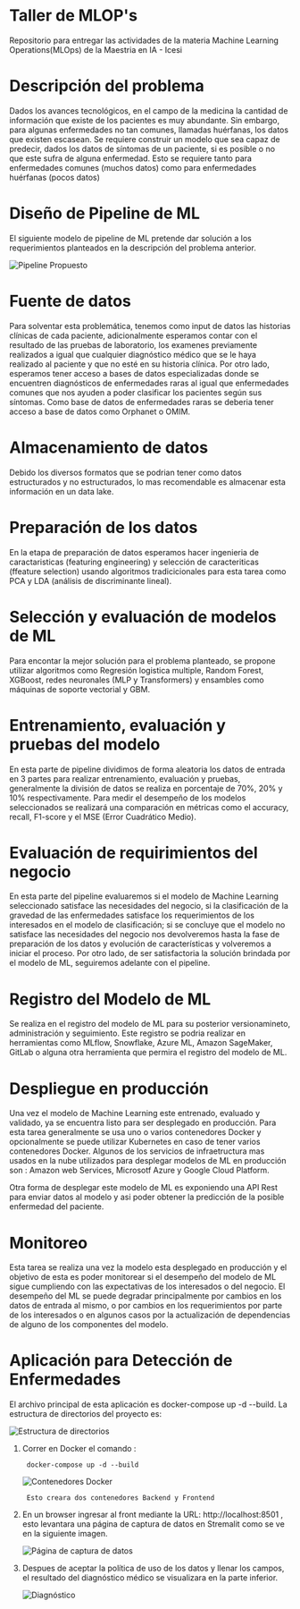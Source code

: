 # Taller de MLOP's
Repositorio para entregar las actividades de la materia Machine Learning Operations(MLOps) de la Maestria en IA - Icesi

# Descripción del problema
Dados los avances tecnológicos, en el campo de la medicina la cantidad de información que existe de los pacientes es muy abundante. Sin embargo, para algunas enfermedades no tan comunes, llamadas huérfanas, los datos que existen escasean. Se requiere construir un modelo que sea capaz de predecir, dados los datos de síntomas de un paciente, si es posible o no que este sufra de alguna enfermedad. Esto se requiere tanto para enfermedades comunes (muchos datos) como para enfermedades huérfanas (pocos datos)

# Diseño de Pipeline de ML
El siguiente modelo de pipeline de ML pretende dar solución a los requerimientos planteados en la descripción del problema anterior. 

![Pipeline Propuesto](./images/pipeline_ML-2025-04-23-2130.png)

# Fuente de datos
Para solventar esta problemática, tenemos como input de datos las historias clínicas de cada paciente, adicionalmente esperamos contar con el resultado de las pruebas de laboratorio, los examenes previamente realizados a igual que cualquier diagnóstico médico que se le haya realizado al paciente y que no esté en su historia clínica. Por otro lado, esperamos tener acceso a bases de datos especializadas donde se encuentren diagnósticos de enfermedades raras al igual que enfermedades comunes que nos ayuden a poder clasificar los pacientes según sus síntomas.
Como base de datos de enfermedades raras se deberia tener acceso a base de datos como Orphanet o OMIM.

# Almacenamiento de datos
Debido los diversos formatos que se podrian tener como datos estructurados y no estructurados, lo mas recomendable es almacenar esta información en un data lake.

# Preparación de los datos
En la etapa de preparación de datos esperamos hacer ingenieria de caractaristicas (featuring engineering) y selección de caracteriticas (ffeature selection) usando algoritmos tradicicionales para esta tarea como PCA y LDA (análisis de discriminante lineal).

# Selección y evaluación de modelos de ML
Para encontar la mejor solución para el problema planteado, se propone utilizar algoritmos como Regresión logistica multiple, Random Forest, XGBoost, redes neuronales (MLP y Transformers) y ensambles como máquinas de soporte vectorial y GBM.

# Entrenamiento, evaluación y pruebas del modelo
En esta parte de pipeline dividimos de forma aleatoria los datos de entrada en 3 partes para realizar entrenamiento, evaluación y pruebas, generalmente la división de datos se realiza en porcentaje de 70%, 20% y 10% respectivamente.
Para medir el desempeño de los modelos seleccionados se realizará una comparación en métricas como el accuracy, recall, F1-score y el MSE (Error Cuadrático Medio).

# Evaluación de requirimientos del negocio
En esta parte del pipeline evaluaremos si el modelo de Machine Learning seleccionado satisface las necesidades del negocio, si la clasificación de la gravedad de las enfermedades satisface los requerimientos de los interesados en el modelo de clasificación; si se concluye que el modelo no satisface las necesidades del negocio nos devolveremos hasta la fase de preparación de los datos y evolución de características y volveremos a iniciar el proceso.
Por otro lado, de ser satisfactoria la solución brindada por el modelo de ML, seguiremos adelante con el pipeline.

# Registro del Modelo de ML
Se realiza en el registro del modelo de ML para su posterior versionamineto, administración y seguimiento.
Este registro se podria realizar en herramientas como MLflow, Snowflake, Azure ML, Amazon SageMaker, GitLab o alguna otra herramienta que permira el registro del modelo de ML.

# Despliegue en producción
Una vez el modelo de Machine Learning este entrenado, evaluado y validado, ya se encuentra listo para ser desplegado en producción. Para esta tarea generalmente se usa uno o varios contenedores Docker y opcionalmente se puede utilizar Kubernetes en caso de tener varios contenedores Docker.
Algunos de los servicios de infraetructura mas usados en la nube utilizados para desplegar modelos de ML en producción son : Amazon web Services, Microsotf Azure y Google Cloud Platform.

Otra forma de desplegar este modelo de ML es exponiendo una API Rest para enviar datos al modelo y asi poder obtener la predicción de la posible enfermedad del paciente.

# Monitoreo
Esta tarea se realiza una vez la modelo esta desplegado en producción y el objetivo de esta es poder monitorear si el desempeño del modelo de ML sigue cumpliendo con las expectativas de los interesados o del negocio.
El desempeño del ML se puede degradar principalmente por cambios en los datos de entrada al mismo, o por cambios en los requerimientos por parte de los interesados o en algunos casos por la actualización de dependencias de alguno de los componentes del modelo.



# Aplicación para Detección de Enfermedades

El archivo principal de esta aplicación es docker-compose up -d --build.
La estructura de directorios del proyecto es: 


![Estructura de directorios](./images/directorios.JPG)

1. Correr en Docker el comando : 
        
        docker-compose up -d --build
   
    ![Contenedores Docker](./images/contenedores.JPG)
        
        Esto creara dos contenedores Backend y Frontend

2. En un browser ingresar al front mediante la URL: http://localhost:8501 , esto levantara una página de captura de datos en Stremalit como se ve en la siguiente imagen.
   
   ![Página de captura de datos](./images/Front_Streamlit.JPG)

3. Despues de aceptar la política de uso de los datos y llenar los campos, el resultado del diagnóstico médico se visualizara en la parte inferior.

    ![Diagnóstico](./images/Front_Streamlit_diagnostico.JPG)

